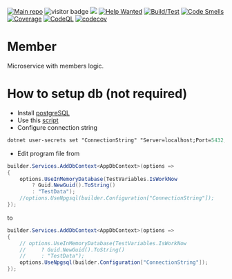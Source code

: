 [![Main repo](https://img.shields.io/static/v1?label=&message=MainRepo&color=orange)](https://github.com/KurnakovMaksim/jiraF/) 
![visitor badge](https://visitor-badge.glitch.me/badge?page_id=KurnakovMaksim.jiraF-member)
 [![](https://tokei.rs/b1/github/KurnakovMaksim/jiraF-member)](https://github.com/KurnakovMaksim/jiraF-member)
[![Help Wanted](https://img.shields.io/github/issues/KurnakovMaksim/jiraF-member/help%20wanted?color=green)](https://github.com/KurnakovMaksim/jiraF-member/issues?q=is%3Aissue+is%3Aopen+label%3A%22help+wanted%22)
[![Build/Test](https://github.com/KurnakovMaksim/jiraF-member/actions/workflows/build-test.yml/badge.svg)](https://github.com/KurnakovMaksim/jiraF-member/actions/workflows/build-test.yml)
[![Code Smells](https://sonarcloud.io/api/project_badges/measure?project=KurnakovMaksim_jiraF-member&metric=code_smells)](https://sonarcloud.io/summary/new_code?id=KurnakovMaksim_jiraF-member) 
[![Coverage](https://sonarcloud.io/api/project_badges/measure?project=KurnakovMaksim_jiraF-member&metric=coverage)](https://sonarcloud.io/summary/new_code?id=KurnakovMaksim_jiraF-member) 
[![CodeQL](https://github.com/KurnakovMaksim/jiraF-member/workflows/CodeQL/badge.svg)](https://github.com/KurnakovMaksim/jiraF-member/actions?query=workflow%3ACodeQL) 
[![codecov](https://codecov.io/gh/KurnakovMaksim/jiraF-member/branch/main/graph/badge.svg?token=MXYQQKD940)](https://codecov.io/gh/KurnakovMaksim/jiraF-member)

# Member
Microservice with members logic. 

# How to setup db (not required)
* Install [postgreSQL](https://www.postgresql.org/) 
* Use this [script](https://github.com/KurnakovMaksim/jiraF/blob/main/Member/db.sql)
* Configure connection string
``` ps
dotnet user-secrets set "ConnectionString" "Server=localhost;Port=5432;Database=jiraf_member;User Id=postgres;Password=yourPassword;" --project ".\Member\src\jiraF.Member.API\"
```
* Edit program file from
``` cs
builder.Services.AddDbContext<AppDbContext>(options =>
{
    options.UseInMemoryDatabase(TestVariables.IsWorkNow
        ? Guid.NewGuid().ToString()
        : "TestData");
    //options.UseNpgsql(builder.Configuration["ConnectionString"]);
});
```
to
``` cs
builder.Services.AddDbContext<AppDbContext>(options =>
{
    // options.UseInMemoryDatabase(TestVariables.IsWorkNow
    //     ? Guid.NewGuid().ToString()
    //     : "TestData");
    options.UseNpgsql(builder.Configuration["ConnectionString"]);
});
```
